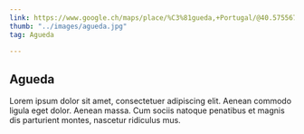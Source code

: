 ```yaml
---
link: https://www.google.ch/maps/place/%C3%81gueda,+Portugal/@40.5755671,-8.4495503,1635m/data=!3m1!1e3!4m5!3m4!1s0xd230bc9e29a2663:0x500ebbde4905950!8m2!3d40.5754246!4d-8.4464368?hl=de
thumb: "../images/agueda.jpg"
tag: Agueda

---
```

## Agueda

Lorem ipsum dolor sit amet, consectetuer adipiscing elit. Aenean commodo ligula eget dolor. Aenean massa. Cum sociis natoque penatibus et magnis dis parturient montes, nascetur ridiculus mus.